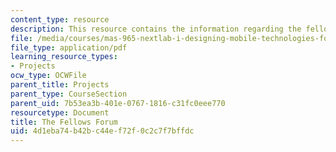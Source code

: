 ```yaml
---
content_type: resource
description: This resource contains the information regarding the fellows forum.
file: /media/courses/mas-965-nextlab-i-designing-mobile-technologies-for-the-next-billion-users-fall-2008/4d1eba74b42bc44ef72f0c2c7f7bffdc_MITMAS_965F08_fellows_final.pdf
file_type: application/pdf
learning_resource_types:
- Projects
ocw_type: OCWFile
parent_title: Projects
parent_type: CourseSection
parent_uid: 7b53ea3b-401e-0767-1816-c31fc0eee770
resourcetype: Document
title: The Fellows Forum
uid: 4d1eba74-b42b-c44e-f72f-0c2c7f7bffdc
---
```


